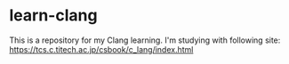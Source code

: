 # learn-clang

This is a repository for my Clang learning. I'm studying with following site: https://tcs.c.titech.ac.jp/csbook/c_lang/index.html
